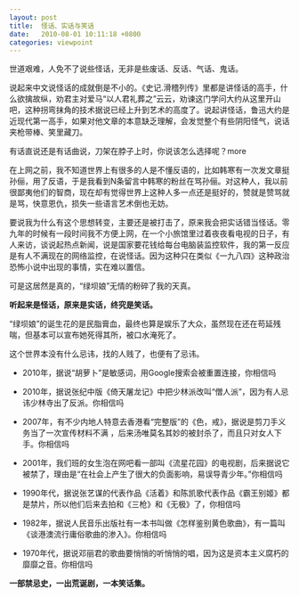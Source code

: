 ```yaml
---
layout: post
title:  怪话、实话与笑话
date:   2010-08-01 10:11:18 +0800
categories: viewpoint
---
```

世道艰难，人免不了说些怪话，无非是些废话、反话、气话、鬼话。

说起来中文说怪话的成就倒是不小的。《史记.滑稽列传》里都是讲怪话的高手，什么欲擒故纵，劝君主对爱马“以人君礼葬之”云云，劝谏这门学问大约从这里开山吧，这种拐弯抹角的技术据说已经上升到艺术的高度了。说起讲怪话，鲁迅大约是近现代第一高手，如果对他文章的本意缺乏理解，会发觉整个有些阴阳怪气，说话夹枪带棒、笑里藏刀。

有话直说还是有话曲说，刀架在脖子上时，你说该怎么选择呢？more

在上网之前，我不知道世界上有很多的人是不懂反语的，比如韩寒有一次发文章挺孙俪，用了反语，于是我看到N条留言中韩寒的粉丝在骂孙俪。对这种人，我以前很鄙夷他们的智商，现在却有觉得世界上这种人多一点还是挺好的，赞就是赞骂就是骂，快意恩仇，损失一些语言艺术倒也无妨。

要说我为什么有这个思想转变，主要还是被打击了，原来我会把实话错当怪话。零九年的时候有一段时间我不方便上网，在一个小旅馆里过着夜夜看电视的日子，有人来访，谈说起热点新闻，说是国家要花钱给每台电脑装监控软件，我的第一反应是有人不满现在的网络监控，在说怪话。因为这种只在类似《一九八四》这种政治恐怖小说中出现的事情，实在难以置信。

可是这居然是真的，“绿坝娘”无情的粉碎了我的天真。

**听起来是怪话，原来是实话，终究是笑话。**

“绿坝娘”的诞生花的是民脂膏血，最终也算是娱乐了大众，虽然现在还在苟延残喘，但基本可以宣布她死得其所，被口水淹死了。

这个世界本没有什么忌讳，找的人贱了，也便有了忌讳。

* 2010年，据说“胡萝卜”是敏感词，用Google搜索会被重置连接，你相信吗

* 2010年，据说张纪中版《倚天屠龙记》中把少林派改叫“僧人派”，因为有人忌讳少林寺出了反派。你相信吗

* 2007年，有不少内地人特意去香港看“完整版”的《色，戒》，据说是剪刀手义务当了一次宣传材料不满 ，后来汤唯莫名其妙的被封杀了，而且只对女人下手。你相信吗

* 2001年，我们班的女生泡在网吧看一部叫《流星花园》的电视剧，后来据说它被禁了，理由是“在社会上产生了很大的负面影响，易误导青少年。”你相信吗

* 1990年代，据说张艺谋的代表作品《活着》和陈凯歌代表作品《霸王别姬》都是禁片，所以他们后来去拍和《三枪》和《无极》了，你相信吗

* 1982年，据说人民音乐出版社有一本书叫做《怎样鉴别黄色歌曲》，有一篇叫《谈港澳流行庸俗歌曲的渗入》。你相信吗

* 1970年代，据说邓丽君的歌曲要悄悄的听悄悄的唱，因为这是资本主义腐朽的靡靡之音。你相信吗

**一部禁忌史，一出荒诞剧，一本笑话集。**
